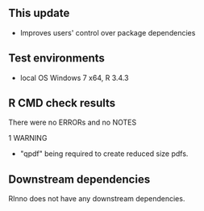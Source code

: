 ## This update
* Improves users' control over package dependencies

## Test environments
* local OS Windows 7 x64, R 3.4.3

## R CMD check results
There were no ERRORs and no NOTES

1 WARNING
* "qpdf" being required to create reduced size pdfs.

## Downstream dependencies
RInno does not have any downstream dependencies.
